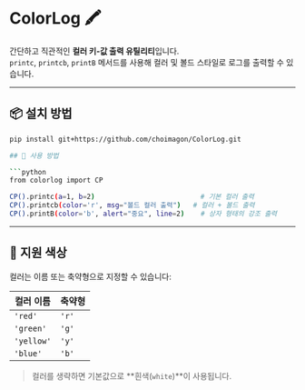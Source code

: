 # ColorLog 🖍️

간단하고 직관적인 **컬러 키-값 출력 유틸리티**입니다.  
`printc`, `printcb`, `printB` 메서드를 사용해 컬러 및 볼드 스타일로 로그를 출력할 수 있습니다.

---

## 📦 설치 방법

```bash
pip install git+https://github.com/choimagon/ColorLog.git

## 🚀 사용 방법

```python
from colorlog import CP

CP().printc(a=1, b=2)                          # 기본 컬러 출력
CP().printcb(color='r', msg="볼드 컬러 출력")   # 컬러 + 볼드 출력
CP().printB(color='b', alert="중요", line=2)    # 상자 형태의 강조 출력
```

---

## 🎨 지원 색상

컬러는 이름 또는 축약형으로 지정할 수 있습니다:

| 컬러 이름 | 축약형 |
|-----------|--------|
| `'red'`   | `'r'`  |
| `'green'` | `'g'`  |
| `'yellow'`| `'y'`  |
| `'blue'`  | `'b'`  |

> 컬러를 생략하면 기본값으로 **흰색(`white`)**이 사용됩니다.
